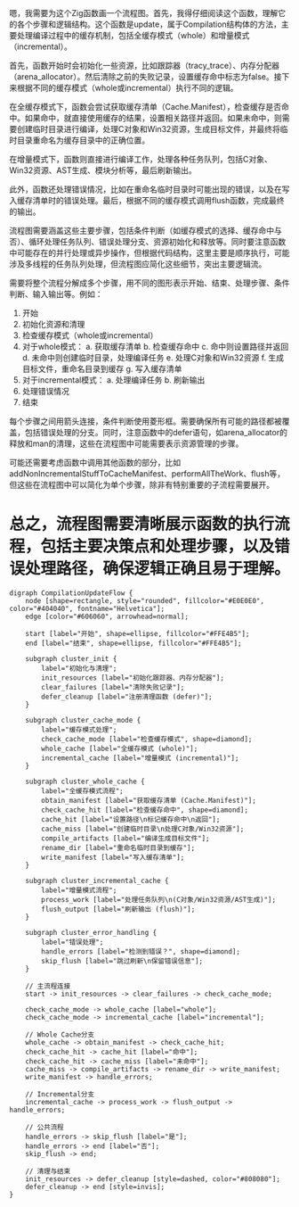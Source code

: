 嗯，我需要为这个Zig函数画一个流程图。首先，我得仔细阅读这个函数，理解它的各个步骤和逻辑结构。这个函数是update，属于Compilation结构体的方法，主要处理编译过程中的缓存机制，包括全缓存模式（whole）和增量模式（incremental）。

首先，函数开始时会初始化一些资源，比如跟踪器（tracy_trace）、内存分配器（arena_allocator）。然后清除之前的失败记录，设置缓存命中标志为false。接下来根据不同的缓存模式（whole或incremental）执行不同的逻辑。

在全缓存模式下，函数会尝试获取缓存清单（Cache.Manifest），检查缓存是否命中。如果命中，就直接使用缓存的结果，设置相关路径并返回。如果未命中，则需要创建临时目录进行编译，处理C对象和Win32资源，生成目标文件，并最终将临时目录重命名为缓存目录中的正确位置。

在增量模式下，函数则直接进行编译工作，处理各种任务队列，包括C对象、Win32资源、AST生成、模块分析等，最后刷新输出。

此外，函数还处理错误情况，比如在重命名临时目录时可能出现的错误，以及在写入缓存清单时的错误处理。最后，根据不同的缓存模式调用flush函数，完成最终的输出。

流程图需要涵盖这些主要步骤，包括条件判断（如缓存模式的选择、缓存命中与否）、循环处理任务队列、错误处理分支、资源初始化和释放等。同时要注意函数中可能存在的并行处理或异步操作，但根据代码结构，这里主要是顺序执行，可能涉及多线程的任务队列处理，但流程图应简化这些细节，突出主要逻辑流。

需要将整个流程分解成多个步骤，用不同的图形表示开始、结束、处理步骤、条件判断、输入输出等。例如：

1. 开始
2. 初始化资源和清理
3. 检查缓存模式（whole或incremental）
4. 对于whole模式：
   a. 获取缓存清单
   b. 检查缓存命中
   c. 命中则设置路径并返回
   d. 未命中则创建临时目录，处理编译任务
   e. 处理C对象和Win32资源
   f. 生成目标文件，重命名目录到缓存
   g. 写入缓存清单
5. 对于incremental模式：
   a. 处理编译任务
   b. 刷新输出
6. 处理错误情况
7. 结束

每个步骤之间用箭头连接，条件判断使用菱形框。需要确保所有可能的路径都被覆盖，包括错误处理的分支。同时，注意函数中的defer语句，如arena_allocator的释放和man的清理，这些在流程图中可能需要表示资源管理的步骤。

可能还需要考虑函数中调用其他函数的部分，比如addNonIncrementalStuffToCacheManifest、performAllTheWork、flush等，但这些在流程图中可以简化为单个步骤，除非有特别重要的子流程需要展开。

总之，流程图需要清晰展示函数的执行流程，包括主要决策点和处理步骤，以及错误处理路径，确保逻辑正确且易于理解。
================================================
```graphviz
digraph CompilationUpdateFlow {
    node [shape=rectangle, style="rounded", fillcolor="#E0E0E0", color="#404040", fontname="Helvetica"];
    edge [color="#606060", arrowhead=normal];

    start [label="开始", shape=ellipse, fillcolor="#FFE4B5"];
    end [label="结束", shape=ellipse, fillcolor="#FFE4B5"];
    
    subgraph cluster_init {
        label="初始化与清理";
        init_resources [label="初始化跟踪器、内存分配器"];
        clear_failures [label="清除失败记录"];
        defer_cleanup [label="注册清理函数 (defer)"];
    }

    subgraph cluster_cache_mode {
        label="缓存模式处理";
        check_cache_mode [label="检查缓存模式", shape=diamond];
        whole_cache [label="全缓存模式 (whole)"];
        incremental_cache [label="增量模式 (incremental)"];
    }

    subgraph cluster_whole_cache {
        label="全缓存模式流程";
        obtain_manifest [label="获取缓存清单 (Cache.Manifest)"];
        check_cache_hit [label="检查缓存命中", shape=diamond];
        cache_hit [label="设置路径\n标记缓存命中\n返回"];
        cache_miss [label="创建临时目录\n处理C对象/Win32资源"];
        compile_artifacts [label="编译生成目标文件"];
        rename_dir [label="重命名临时目录到缓存"];
        write_manifest [label="写入缓存清单"];
    }

    subgraph cluster_incremental_cache {
        label="增量模式流程";
        process_work [label="处理任务队列\n(C对象/Win32资源/AST生成)"];
        flush_output [label="刷新输出 (flush)"];
    }

    subgraph cluster_error_handling {
        label="错误处理";
        handle_errors [label="检测到错误？", shape=diamond];
        skip_flush [label="跳过刷新\n保留错误信息"];
    }

    // 主流程连接
    start -> init_resources -> clear_failures -> check_cache_mode;
    
    check_cache_mode -> whole_cache [label="whole"];
    check_cache_mode -> incremental_cache [label="incremental"];

    // Whole Cache分支
    whole_cache -> obtain_manifest -> check_cache_hit;
    check_cache_hit -> cache_hit [label="命中"];
    check_cache_hit -> cache_miss [label="未命中"];
    cache_miss -> compile_artifacts -> rename_dir -> write_manifest;
    write_manifest -> handle_errors;

    // Incremental分支
    incremental_cache -> process_work -> flush_output -> handle_errors;

    // 公共流程
    handle_errors -> skip_flush [label="是"];
    handle_errors -> end [label="否"];
    skip_flush -> end;

    // 清理与结束
    init_resources -> defer_cleanup [style=dashed, color="#808080"];
    defer_cleanup -> end [style=invis];
}
```